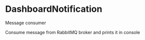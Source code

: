 # DashboardNotification
Message consumer

Consume message from RabbitMQ broker and prints it in console
